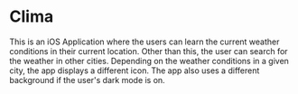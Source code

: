 
#  Clima
This is an iOS Application where the users can learn the current weather conditions in their current location. Other than
this, the user can search for the weather in other cities. Depending on the weather conditions in a given city, the app
displays a different icon. The app also uses a different background if the user's dark mode is on.
